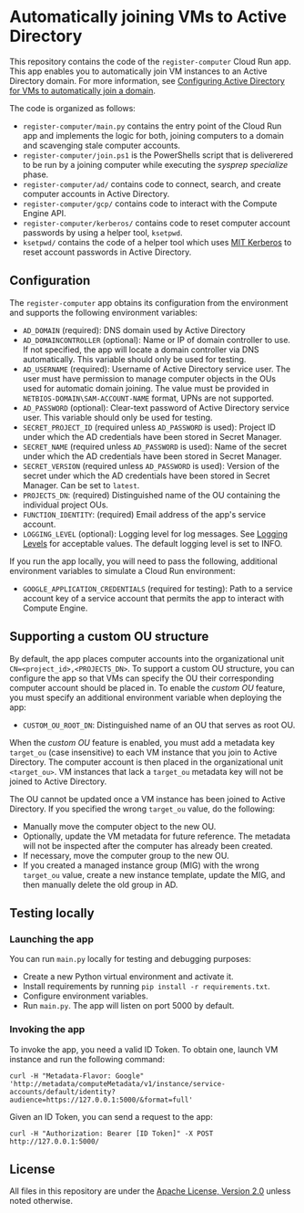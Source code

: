 # Automatically joining VMs to Active Directory

This repository contains the code of the `register-computer` Cloud Run app. This app enables you
to automatically join VM instances to an Active Directory domain. For more information,
see [Configuring Active Directory for VMs to automatically join a domain](https://cloud.google.com/solutions/configuring-active-directory-for-vms-to-automatically-join-the-domain).

The code is organized as follows:

* `register-computer/main.py` contains the entry point of the Cloud Run app and implements the
   logic for both, joining computers to a domain and scavenging stale computer accounts.
* `register-computer/join.ps1` is the PowerShells script that is deliverered to be run by a
   joining computer while executing the _sysprep specialize_ phase.
* `register-computer/ad/` contains code to connect, search, and create computer accounts in
   Active Directory.
* `register-computer/gcp/` contains code to interact with the Compute Engine API.
* `register-computer/kerberos/` contains code to reset computer account passwords by using a
   helper tool, `ksetpwd`.
* `ksetpwd/` contains the code of a helper tool which uses [MIT Kerberos](https://web.mit.edu/kerberos/)
  to reset account passwords in Active Directory.

## Configuration

The `register-computer` app obtains its configuration from the environment and supports the following environment variables:

* `AD_DOMAIN` (required): DNS domain used by Active Directory
* `AD_DOMAINCONTROLLER` (optional): Name or IP of domain controller to use. If not specified, the app will locate a domain controller via DNS automatically. This variable should only be used for testing.
* `AD_USERNAME` (required): Username of Active Directory service user. The user must have permission to manage computer objects in the OUs used for automatic domain joining. The value must be provided in `NETBIOS-DOMAIN\SAM-ACCOUNT-NAME` format, UPNs are not supported.
* `AD_PASSWORD` (optional): Clear-text password of Active Directory service user.  This variable should only be used for testing.
* `SECRET_PROJECT_ID` (required unless `AD_PASSWORD` is used): Project ID under which the AD credentials have been stored in Secret Manager.
* `SECRET_NAME` (required unless `AD_PASSWORD` is used): Name of the secret under which the AD credentials have been stored in Secret Manager.
* `SECRET_VERSION` (required unless `AD_PASSWORD` is used): Version of the secret under which the AD credentials have been stored in Secret Manager. Can be set to `latest`.
* `PROJECTS_DN`: (required) Distinguished name of the OU containing the individual project OUs.
* `FUNCTION_IDENTITY`: (required) Email address of the app's service account.
* `LOGGING_LEVEL` (optional): Logging level for log messages. See [Logging Levels](https://docs.python.org/3/library/logging.html#levels) for acceptable values. The default logging level is set to INFO.

If you run the app locally, you will need to pass the following, additional environment variables to simulate a
Cloud Run environment:

* `GOOGLE_APPLICATION_CREDENTIALS` (required for testing): Path to a service account key of a service account that permits the app to interact with Compute Engine. 

## Supporting a custom OU structure

By default, the app places computer accounts into the organizational unit `CN=<project_id>,<PROJECTS_DN>`. 
To support a custom OU structure, you can configure the app so that VMs can specify the OU 
their corresponding computer account should be placed in. To enable the _custom OU_ feature, you must
specify an additional environment variable when deploying the app:

* `CUSTOM_OU_ROOT_DN`: Distinguished name of an OU that serves as root OU. 

When the _custom OU_ feature is enabled, you must add a metadata key `target_ou` (case insensitive) to each
VM instance that you join to Active Directory. The computer account is then placed
in the organizational unit `<target_ou>`. VM instances that lack a `target_ou` metadata
key will not be joined to Active Directory.

The OU cannot be updated once a VM instance has been joined to Active Directory. If you specified the wrong `target_ou` value, do the following:
* Manually move the computer object to the new OU. 
* Optionally, update the VM metadata for future reference. The metadata will not be inspected after the computer has already been created.
* If necessary, move the computer group to the new OU. 
* If you created a managed instance group (MIG) with the wrong `target_ou` value, create a new instance template, update the MIG, and then manually delete the old group in AD.  


## Testing locally

### Launching the app

You can run `main.py` locally for testing and debugging purposes:

* Create a new Python virtual environment and activate it.
* Install requirements by running `pip install -r requirements.txt`.
* Configure environment variables.
* Run `main.py`. The app will listen on port 5000 by default.

### Invoking the app

To invoke the app, you need a valid ID Token. To obtain one, launch VM instance and run the following command:

`curl -H "Metadata-Flavor: Google" 'http://metadata/computeMetadata/v1/instance/service-accounts/default/identity?audience=https://127.0.0.1:5000/&format=full'`

Given an ID Token, you can send a request to the app:

`curl -H "Authorization: Bearer [ID Token]" -X POST http://127.0.0.1:5000/`

## License

All files in this repository are under the
[Apache License, Version 2.0](LICENSE.txt) unless noted otherwise.

